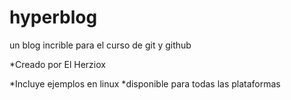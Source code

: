 # hyperblog
un blog incrible para el curso de git y github

*Creado por El Herziox

*Incluye ejemplos en linux
*disponible para todas las plataformas
